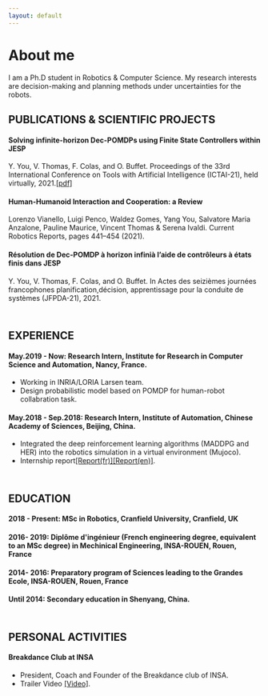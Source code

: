 ```yaml
---
layout: default
---
```

<!--
Text can be **bold**, _italic_, or ~~strikethrough~~.

[Link to another page](./another-page.html).

**Report**[Report](./assets/reports/Robot_failure.pdf).

There should be whitespace between paragraphs. We recommend including a README, or a file with information about your project. -->

# About me

I am a Ph.D student in Robotics & Computer Science. My research interests are decision-making and planning methods under uncertainties for the robots.

## PUBLICATIONS & SCIENTIFIC PROJECTS

#### Solving infinite-horizon Dec-POMDPs using Finite State Controllers within JESP
Y. You, V. Thomas, F. Colas, and O. Buffet.
Proceedings of the 33rd International Conference on Tools with Artificial Intelligence (ICTAI-21), held virtually, 2021.[[pdf]](https://arxiv.org/pdf/2109.08755.pdf) 

#### Human-Humanoid Interaction and Cooperation: a Review
Lorenzo Vianello, Luigi Penco, Waldez Gomes, Yang You, Salvatore Maria Anzalone, Pauline Maurice, Vincent Thomas & Serena Ivaldi. 
Current Robotics Reports, pages 441–454 (2021).

#### Résolution de Dec-POMDP à horizon infinià l’aide de contrôleurs à états finis dans JESP
Y. You, V. Thomas, F. Colas, and O. Buffet.
In Actes des seizièmes journées francophones planification,décision, apprentissage pour la conduite de systèmes (JFPDA-21), 2021.


<!-- #### **Robot Learning for Dual Arm Manipulation**, Qianyuan Liu, Xuemei Ye, **YANG YOU**

> A novel method of controlling dual arm Manipulation which is based on MADDPG and HER (deep reinforcement learning algorithms).  

#### **Agent Chasing learning with ACKTR**, shuoying Liang, **YANG YOU**

> A game with angry bird-like background, reward is calculated by the subsutraction of the disance wanted and real distance between the agent and the goal's position.
> ACKTR is implented with asynchronous process. By limiting the KL divergence, the optimal direction in paramter space can be guided by the natural gradient.

#### **Fast failure detection in robotics using supervised learning method with convolutional gaussian processes**, **YANG YOU**



> Abstract— The execution failure is a classical problem in
robotics and much progress has been observed in recent
years with supervised learning methods. In this paper, a
method, which applying gaussian kernel convoluted data
then using different machine learning algorithms and neural
networks method to perform this classification task, shows
a higher accuracy in prediction and less time consuming in
training than the existing methods without convolution process.
> [[Report]](./assets/reports/Robot_failure.pdf) [[SRC]](https://github.com/yangyou95/Robot-Failure-Detection--A-convolutional-method).

#### **JDX Robotics Competition**, Xuemei Ye, **YANG YOU**

> A mobile robot with arms and end effectors, which can perform picking and placing tasks in various environments.
> [[Slides(ch)]](./assets/reports/slides_ch.pptx)

#### **Image Processing with different kernels**, **YANG YOU**

> Image processing is a widely used technique in many areas such as machine learning, medical inspection and camera applications. In this experiment, various kernels are used to perform the image processing task. This report aims at describing the approaches which are used, discussing the advantages and disadvantages among those filters.
> [[Report]](./assets/reports/Image_Processing.pdf) [[SRC]](https://github.com/yangyou95/Image_processing).

#### **Hidden Markov Model:  Viterbi Method fordecoding**, **YANG YOU**

> A basic introduction and implentation of Hidden Markov Model. Using Viterbi algorithm to solve the decoing problem.
> [[Report]](./assets/reports/hmm.pdf).

 -->


## <br> EXPERIENCE
#### **May.2019 - Now: Research Intern, Institute for Research in Computer Science and Automation, Nancy, France.**
* Working in INRIA/LORIA Larsen team.
* Design probabilistic model based on POMDP for human-robot collabration task.

#### **May.2018 - Sep.2018: Research Intern, Institute of Automation, Chinese Academy of Sciences, Beijing, China.**
*  Integrated the deep reinforcement learning algorithms (MADDPG and HER) into the robotics simulation in a virtual environment (Mujoco).
* Internship report[[Report(fr)]](./assets/reports/Report_internship.pdf)[[Report(en)]](./assets/reports/DRL_Research.pdf).

## <br> EDUCATION
#### **2018 - Present: MSc in Robotics, Cranfield University, Cranfield, UK**
#### **2016- 2019: 	Diplôme d'ingénieur (French engineering degree, equivalent to an MSc degree) in Mechinical Engineering, INSA-ROUEN, Rouen, France**
#### **2014- 2016: Preparatory program of Sciences leading to the Grandes Ecole, INSA-ROUEN, Rouen, France**
#### **Until 2014: Secondary education in Shenyang, China.**


## <br> PERSONAL ACTIVITIES
#### **Breakdance Club at INSA**
*  President, Coach and Founder of the Breakdance club of INSA.
* Trailer Video [[Video]](https://www.youtube.com/watch?v=noEaK8zkM-o).


<!--
#### Header 4

*   This is an unordered list following a header.
*   This is an unordered list following a header.
*   This is an unordered list following a header.

##### Header 5

1.  This is an ordered list following a header.
2.  This is an ordered list following a header.
3.  This is an ordered list following a header.

###### Header 6

| head1        | head two          | three |
|:-------------|:------------------|:------|
| ok           | good swedish fish | nice  |
| out of stock | good and plenty   | nice  |
| ok           | good `oreos`      | hmm   |
| ok           | good `zoute` drop | yumm  |

### There's a horizontal rule below this.

* * *

### Here is an unordered list:

*   Item foo
*   Item bar
*   Item baz
*   Item zip

### And an ordered list:

1.  Item one
1.  Item two
1.  Item three
1.  Item four

### And a nested list:

- level 1 item
  - level 2 item
  - level 2 item
    - level 3 item
    - level 3 item
- level 1 item
  - level 2 item
  - level 2 item
  - level 2 item
- level 1 item
  - level 2 item
  - level 2 item
- level 1 item

### Small image

![Octocat](https://assets-cdn.github.com/images/icons/emoji/octocat.png)

### Large image

![Branching](https://guides.github.com/activities/hello-world/branching.png)


### Definition lists can be used with HTML syntax.

<dl>
<dt>Name</dt>
<dd>Godzilla</dd>
<dt>Born</dt>
<dd>1952</dd>
<dt>Birthplace</dt>
<dd>Japan</dd>
<dt>Color</dt>
<dd>Green</dd>
</dl>

```
Long, single-line code blocks should not wrap. They should horizontally scroll if they are too long. This line should be long enough to demonstrate this.
```

```
The final element.
``` -->

